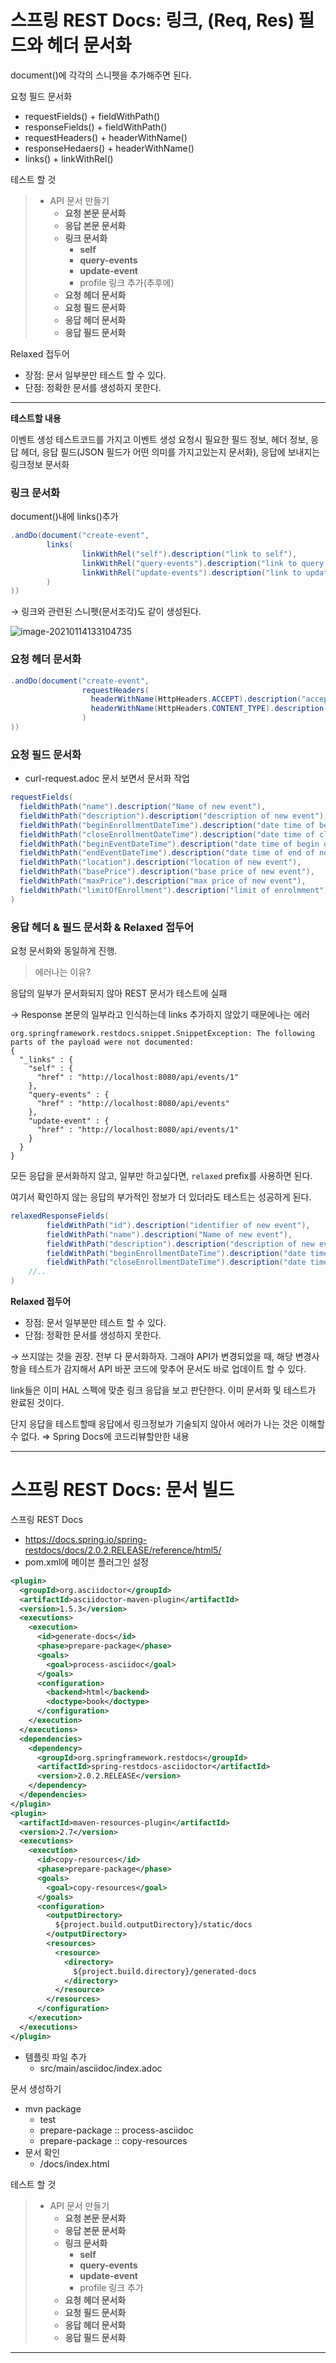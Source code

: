# 스프링 REST Docs: 링크, (Req, Res) 필드와 헤더 문서화

document()에 각각의 스니펫을 추가해주면 된다.

요청 필드 문서화

* requestFields() + fieldWithPath()
* responseFields() + fieldWithPath()
* requestHeaders() + headerWithName()
* responseHedaers() + headerWithName()
* links() + linkWithRel()

테스트 할 것

> * API 문서 만들기
>   * **요청 본문 문서화**
>   * **응답 본문 문서화**
>   * **링크 문서화**
>     * **self**
>     * **query-events**
>     * **update-event**
>     * profile 링크 추가(추후에)
>   * **요청 헤더 문서화**
>   * **요청 필드 문서화**
>   * **응답 헤더 문서화**
>   * **응답 필드 문서화**

Relaxed 접두어

* 장점: 문서 일부분만 테스트 할 수 있다.
* 단점: 정확한 문서를 생성하지 못한다.

---

**테스트할 내용**

이벤트 생성 테스트코드를 가지고 이벤트 생성 요청시 필요한 필드 정보, 헤더 정보, 응답 헤더, 응답 필드(JSON 필드가 어떤 의미를 가지고있는지 문서화), 응답에 보내지는 링크정보 문서화



### 링크 문서화

document()내에 links()추가

```java
.andDo(document("create-event",
        links(
                linkWithRel("self").description("link to self"),
                linkWithRel("query-events").description("link to query events"),
                linkWithRel("update-events").description("link to update an existing")
        )
))
```



→ 링크와 관련된 스니펫(문서조각)도 같이 생성된다.

![image-20210114133104735](images/image-20210114133104735.png)



### 요청 헤더 문서화

```java
.andDo(document("create-event",
                requestHeaders(
                  headerWithName(HttpHeaders.ACCEPT).description("accept header"),
                  headerWithName(HttpHeaders.CONTENT_TYPE).description("content type header")
                )
))
```



### 요청 필드 문서화

* curl-request.adoc 문서 보면서 문서화 작업

```java
requestFields(
  fieldWithPath("name").description("Name of new event"),
  fieldWithPath("description").description("description of new event"),
  fieldWithPath("beginEnrollmentDateTime").description("date time of begin of new event"),
  fieldWithPath("closeEnrollmentDateTime").description("date time of close of new event"),
  fieldWithPath("beginEventDateTime").description("date time of begin of new event"),
  fieldWithPath("endEventDateTime").description("date time of end of new event"),
  fieldWithPath("location").description("location of new event"),
  fieldWithPath("basePrice").description("base price of new event"),
  fieldWithPath("maxPrice").description("max price of new event"),
  fieldWithPath("limitOfEnrollment").description("limit of enrolmment")
)
```



### 응답 헤더 & 필드 문서화 & Relaxed 접두어

요청 문서화와 동일하게 진행. 

> 에러나는 이유?

응답의 일부가 문서화되지 않아 REST 문서가 테스트에 실패

→ Response 본문의 일부라고 인식하는데 links 추가하지 않았기 때문에나는 에러

```
org.springframework.restdocs.snippet.SnippetException: The following parts of the payload were not documented:
{
  "_links" : {
    "self" : {
      "href" : "http://localhost:8080/api/events/1"
    },
    "query-events" : {
      "href" : "http://localhost:8080/api/events"
    },
    "update-event" : {
      "href" : "http://localhost:8080/api/events/1"
    }
  }
}
```



모든 응답을 문서화하지 않고, 일부만 하고싶다면, `relaxed` prefix를 사용하면 된다.

여기서 확인하지 않는 응답의 부가적인 정보가 더 있더라도 테스트는 성공하게 된다.

```java
relaxedResponseFields(
        fieldWithPath("id").description("identifier of new event"),
        fieldWithPath("name").description("Name of new event"),
        fieldWithPath("description").description("description of new event"),
        fieldWithPath("beginEnrollmentDateTime").description("date time of begin of new event"),
        fieldWithPath("closeEnrollmentDateTime").description("date time of close of new event"),
  	//..
)
```



**Relaxed 접두어**

* 장점: 문서 일부분만 테스트 할 수 있다.
* 단점: 정확한 문서를 생성하지 못한다.

→ 쓰지않는 것을 권장. 전부 다 문서화하자. 그래야 API가 변경되었을 때, 해당 변경사항을 테스트가 감지해서 API 바꾼 코드에 맞추어 문서도 바로 업데이트 할 수 있다.



link들은 이미 HAL 스펙에 맞춘 링크 응답을 보고 판단한다. 이미 문서화 및 테스트가 완료된 것이다.

단지 응답을 테스트할때 응답에서 링크정보가 기술되지 않아서 에러가 나는 것은 이해할 수 없다. ⇒ Spring  Docs에 코드리뷰할만한 내용



---

# 스프링 REST Docs: 문서 빌드

스프링 REST Docs

* https://docs.spring.io/spring-restdocs/docs/2.0.2.RELEASE/reference/html5/
* pom.xml에 메이븐 플러그인 설정

```xml
<plugin>
  <groupId>org.asciidoctor</groupId>
  <artifactId>asciidoctor-maven-plugin</artifactId>
  <version>1.5.3</version>
  <executions>
    <execution>
      <id>generate-docs</id>
      <phase>prepare-package</phase>
      <goals>
        <goal>process-asciidoc</goal>
      </goals>
      <configuration>
        <backend>html</backend>
        <doctype>book</doctype>
      </configuration>
    </execution>
  </executions>
  <dependencies>
    <dependency>
      <groupId>org.springframework.restdocs</groupId>
      <artifactId>spring-restdocs-asciidoctor</artifactId>
      <version>2.0.2.RELEASE</version>
    </dependency>
  </dependencies>
</plugin>
<plugin>
  <artifactId>maven-resources-plugin</artifactId>
  <version>2.7</version>
  <executions>
    <execution>
      <id>copy-resources</id>
      <phase>prepare-package</phase>
      <goals>
        <goal>copy-resources</goal>
      </goals>
      <configuration>
        <outputDirectory>
          ${project.build.outputDirectory}/static/docs
        </outputDirectory>
        <resources>
          <resource>
            <directory>
              ${project.build.directory}/generated-docs
            </directory>
          </resource>
        </resources>
      </configuration>
    </execution>
  </executions>
</plugin>
```

* 템플릿 파일 추가
  * src/main/asciidoc/index.adoc

문서 생성하기

* mvn package
  * test
  * prepare-package :: process-asciidoc
  * prepare-package :: copy-resources
* 문서 확인
  * /docs/index.html

테스트 할 것

> * API 문서 만들기
>   * **요청 본문 문서화**
>   * **응답 본문 문서화**
>   * **링크 문서화**
>     * **self**
>     * **query-events**
>     * **update-event**
>     * profile 링크 추가
>   * **요청 헤더 문서화**
>   * **요청 필드 문서화**
>   * **응답 헤더 문서화**
>   * **응답 필드 문서화**

---














